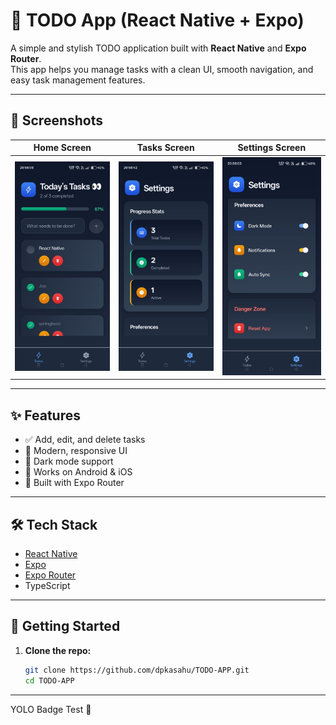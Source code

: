 # 📝 TODO App (React Native + Expo)

A simple and stylish TODO application built with **React Native** and **Expo Router**.  
This app helps you manage tasks with a clean UI, smooth navigation, and easy task management features.

---

## 📸 Screenshots

| Home Screen | Tasks Screen | Settings Screen |
| ----------- | ------------ | --------------- |
| ![Home](screenshots/home-screen.png.jpeg) | ![Tasks](screenshots/settings1.png.jpeg) | ![Settings](screenshots/settings2.png.jpeg) |
---

## ✨ Features
- ✅ Add, edit, and delete tasks
- 🎨 Modern, responsive UI
- 🌙 Dark mode support
- 📱 Works on Android & iOS
- 🚀 Built with Expo Router

---

## 🛠️ Tech Stack
- [React Native](https://reactnative.dev/)
- [Expo](https://expo.dev/)
- [Expo Router](https://expo.github.io/router/docs/)
- TypeScript

---

## 🚀 Getting Started

1. **Clone the repo:**
   ```bash
   git clone https://github.com/dpkasahu/TODO-APP.git
   cd TODO-APP
------------------------------------------------------------------------
YOLO Badge Test 🚀
